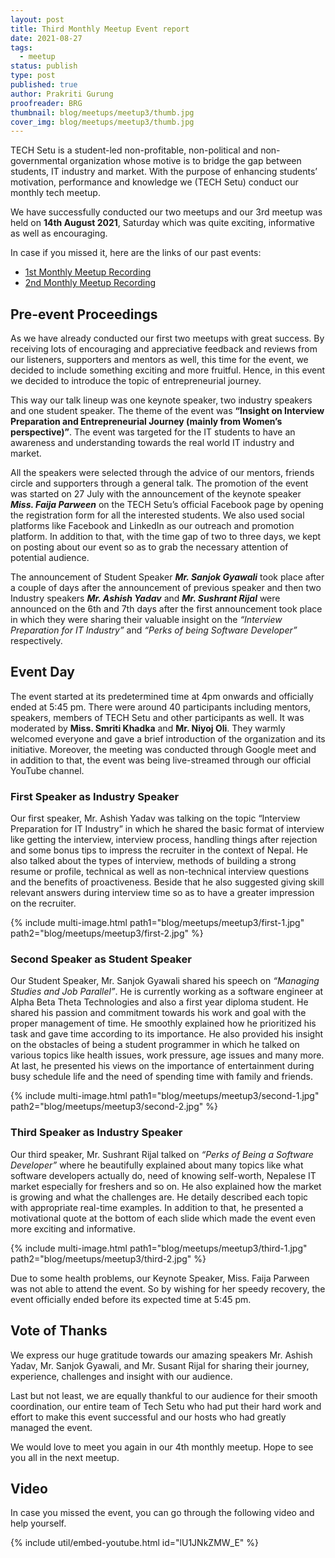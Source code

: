 ```yaml
---
layout: post
title: Third Monthly Meetup Event report
date: 2021-08-27
tags:
  - meetup
status: publish
type: post
published: true
author: Prakriti Gurung
proofreader: BRG
thumbnail: blog/meetups/meetup3/thumb.jpg
cover_img: blog/meetups/meetup3/thumb.jpg
---
```


TECH Setu is a student-led non-profitable, non-political and non-governmental organization whose motive is to bridge the gap between students, IT industry and market. With the purpose of enhancing students’ motivation, performance and knowledge we (TECH Setu) conduct our monthly tech meetup.

We have successfully conducted our two meetups and our 3rd meetup was held on **14th August 2021**, Saturday which was quite exciting, informative as well as encouraging.

In case if you missed it, here are the links of our past events:

- [1st Monthly Meetup Recording](https://www.youtube.com/watch?v=EzxBZ31n9Qc)
- [2nd Monthly Meetup Recording](https://www.youtube.com/watch?v=Q7xju4P2xSk)

## Pre-event Proceedings

As we have already conducted our first two meetups with great success. By receiving lots of encouraging and appreciative feedback and reviews from our listeners, supporters and mentors as well, this time for the event, we decided to include something exciting and more fruitful. Hence, in this event we decided to introduce the topic of entrepreneurial journey.

This way our talk lineup was one keynote speaker, two industry speakers and one student speaker. The theme of the event was **“Insight on Interview Preparation and Entrepreneurial Journey (mainly from Women’s perspective)”**. The event was targeted for the IT students to have an awareness and understanding towards the real world IT industry and market.

All the speakers were selected through the advice of our mentors, friends circle and supporters through a general talk.
The promotion of the event was started on 27 July with the announcement of the keynote speaker _**Miss. Faija Parween**_ on the TECH Setu’s official Facebook page by opening the registration form for all the interested students. We also used social platforms like Facebook and LinkedIn as our outreach and promotion platform. In addition to that, with the time gap of two to three days, we kept on posting about our event so as to grab the necessary attention of potential audience.

The announcement of Student Speaker _**Mr. Sanjok Gyawali**_ took place after a couple of days after the announcement of previous speaker and then two Industry speakers _**Mr. Ashish Yadav**_ and _**Mr. Sushrant Rijal**_ were announced on the 6th and 7th days after the first announcement took place in which they were sharing their valuable insight on the _“Interview Preparation for IT Industry”_ and _“Perks of being Software Developer”_ respectively.

## Event Day

The event started at its predetermined time at 4pm onwards and officially ended at 5:45 pm. There were around 40 participants including mentors, speakers, members of TECH Setu and other participants as well. It was moderated by **Miss. Smriti Khadka** and **Mr. Niyoj Oli**. They warmly welcomed everyone and gave a brief introduction of the organization and its initiative. Moreover, the meeting was conducted through Google meet and in addition to that, the event was being live-streamed through our official YouTube channel.

### First Speaker as Industry Speaker

Our first speaker, Mr. Ashish Yadav was talking on the topic “Interview Preparation for IT Industry” in which he shared the basic format of interview like getting the interview, interview process, handling things after rejection and some bonus tips to impress the recruiter in the context of Nepal. He also talked about the types of interview, methods of building a strong resume or profile, technical as well as non-technical interview questions and the benefits of proactiveness. Beside that he also suggested giving skill relevant answers during interview time so as to have a greater impression on the recruiter.

{% include multi-image.html
    path1="blog/meetups/meetup3/first-1.jpg"
    path2="blog/meetups/meetup3/first-2.jpg"
%}

### Second Speaker as Student Speaker

Our Student Speaker, Mr. Sanjok Gyawali shared his speech on _“Managing Studies and Job Parallel”_. He is currently working as a software engineer at Alpha Beta Theta Technologies and also a first year diploma student. He shared his passion and commitment towards his work and goal with the proper management of time. He smoothly explained how he prioritized his task and gave time according to its importance. He also provided his insight on the obstacles of being a student programmer in which he talked on various topics like health issues, work pressure, age issues and many more. At last, he presented his views on the importance of entertainment during busy schedule life and the need of spending time with family and friends.

{% include multi-image.html
    path1="blog/meetups/meetup3/second-1.jpg"
    path2="blog/meetups/meetup3/second-2.jpg"
%}

### Third Speaker as Industry Speaker

Our third speaker, Mr. Sushrant Rijal talked on _“Perks of Being a Software Developer”_ where he beautifully explained about many topics like what software developers actually do, need of knowing self-worth, Nepalese IT market especially for freshers and so on. He also explained how the market is growing and what the challenges are. He detaily described each topic with appropriate real-time examples. In addition to that, he presented a motivational quote at the bottom of each slide which made the event even more exciting and informative.

{% include multi-image.html
    path1="blog/meetups/meetup3/third-1.jpg"
    path2="blog/meetups/meetup3/third-2.jpg"
%}

Due to some health problems, our Keynote Speaker, Miss. Faija Parween was not able to attend the event. So by wishing for her speedy recovery, the event officially ended before its expected time at 5:45 pm.

## Vote of Thanks

We express our huge gratitude towards our amazing speakers Mr. Ashish Yadav, Mr. Sanjok Gyawali, and Mr. Susant Rijal for sharing their journey, experience, challenges and insight with our audience.

Last but not least, we are equally thankful to our audience for their smooth coordination, our entire team of Tech Setu who had put their hard work and effort to make this event successful and our hosts who had greatly managed the event.

We would love to meet you again in our 4th monthly meetup. Hope to see you all in the next meetup.

## Video

In case you missed the event, you can go through the following video and help yourself.

{% include util/embed-youtube.html id="lU1JNkZMW_E" %}
